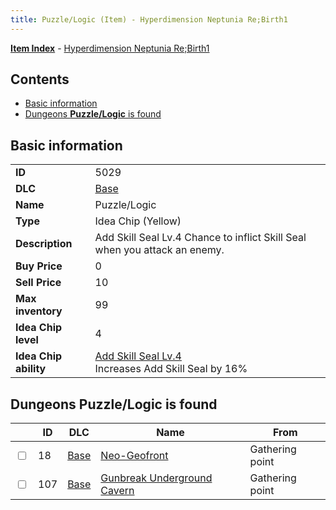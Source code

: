 ```yaml
---
title: Puzzle/Logic (Item) - Hyperdimension Neptunia Re;Birth1
---
```


[**Item Index**](/neptunia/rb1/item/index.html) - [Hyperdimension Neptunia Re;Birth1](/neptunia/rb1)

## Contents

- [Basic information](#basic-information)
- [Dungeons **Puzzle/Logic** is found](#dungeons-puzzle-logic-is-found)
## Basic information

|   |   |
| -- | -- |
| **ID** | 5029 |
| **DLC** | [Base](/neptunia/rb1/dlc/1-base.html) |
| **Name** | Puzzle/Logic |
| **Type** | Idea Chip (Yellow) |
| **Description** | Add Skill Seal Lv.4 Chance to inflict Skill Seal when you attack an enemy. |
| **Buy Price** | 0 |
| **Sell Price** | 10 |
| **Max inventory** | 99 |
| **Idea Chip level** | 4 |
| **Idea Chip ability** | [Add Skill Seal Lv.4](/neptunia/rb1/avatar/1-9528-add-skill-seal-lv-4.html)<br />Increases Add Skill Seal by 16% |


## Dungeons **Puzzle/Logic** is found

|    | ID | DLC | Name | From |
| -- | -- | --- | ---- | ---- |
| <input type="checkbox" id="rb1-dungeon-1-18" class="trackbox" /> | 18 | [Base](/neptunia/rb1/dlc/1-base.html) | [Neo-Geofront](/neptunia/rb1/dungeon/1-18-neo-geofront.html) | Gathering point |
| <input type="checkbox" id="rb1-dungeon-1-107" class="trackbox" /> | 107 | [Base](/neptunia/rb1/dlc/1-base.html) | [Gunbreak Underground Cavern](/neptunia/rb1/dungeon/1-107-gunbreak-underground-cavern.html) | Gathering point |
